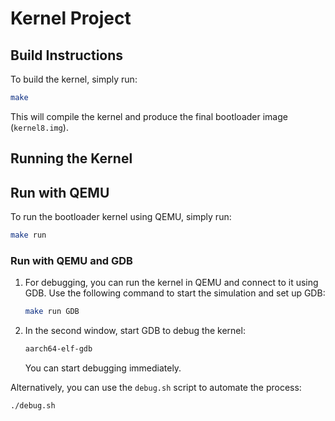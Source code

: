 # Kernel Project

## Build Instructions

To build the kernel, simply run:

```bash
make
```

This will compile the kernel and produce the final bootloader image (`kernel8.img`).

## Running the  Kernel

## Run with QEMU

To run the bootloader kernel using QEMU, simply run:

```bash
make run
```

### Run with QEMU and GDB

1. For debugging, you can run the kernel in QEMU and connect to it using GDB. Use the following command to start the simulation and set up GDB:

   ```bash
   make run GDB
   ```

2. In the second window, start GDB to debug the kernel:

   ```bash
   aarch64-elf-gdb
   ```
   You can start debugging immediately.

Alternatively, you can use the `debug.sh` script to automate the process:

```bash
./debug.sh
```